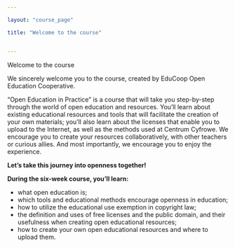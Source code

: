 ```yaml
---

layout: "course_page"

title: "Welcome to the course"


---
```

<div class="text-center screen-title">
Welcome to the course
</div>

<div class="screen-content">
  <p>We sincerely welcome you to the course, created by EduCoop Open Education Cooperative.</p> 
<p>“Open Education in Practice” is a course that will take you step-by-step through the world of open education and resources. You’ll learn about existing educational resources and tools that will facilitate the creation of your own materials; you’ll also learn about the licenses that enable you to upload to the Internet, as well as the methods used at Centrum Cyfrowe. We encourage you to create your resources collaboratively, with other teachers or curious allies. And most importantly, we encourage you to enjoy the experience.</p>
  <p class="text-center"><strong>Let’s take this journey into openness together!</strong> </p>

</div>  

<div class="screen-content">

<strong>During the six-week course, you’ll learn:</strong>
<ul>
  <li class="bullet">what open education is;</li>
<li class="bullet">which tools and educational methods encourage openness in education;</li>
<li class="bullet">how to utilize the educational use exemption in copyright law;</li>
<li class="bullet">the definition and uses of free licenses and the public domain, and their usefulness when creating open educational resources;</li>
<li class="bullet">how to create your own open educational resources and where to upload them.</li>
 </ul>
</div> 
